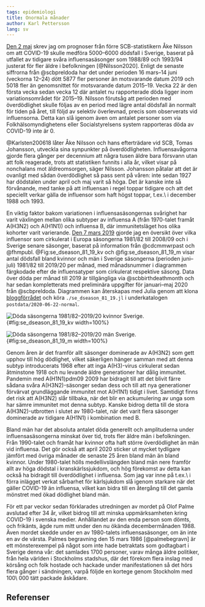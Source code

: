 ```yaml
---
tags: epidemiologi
title: Onormala månader
author: Karl Pettersson
lang: sv
---
```


[Den 2 maj](2020-05-02-1988.html) skrev jag om prognoser från förre
SCB-statistikern Åke Nilsson om att COVID-19 skulle medföra 5000–6000
dödsfall i Sverige, baserat på utfallet av tidigare svåra
influensasäsonger som 1988/89 och 1993/94 justerat för fler äldre i
befolkningen [@Nilsson2020]. Enligt de senaste siffrorna från
@scbpreldoda har det under perioden 16 mars–14 juni (veckorna 12–24)
dött 5877 fler personer än motsvarande datum 2019 och 5018 fler än
genomsnittet för motsvarande datum 2015–19. Vecka 22 är den första vecka
sedan vecka 12 där antalet nu rapporterade döda ligger inom
variationsområdet för 2015–19. Nilsson förutsåg att perioden med
överdödlighet skulle följas av en period med lägre antal dödsfall än
normalt för tiden på året, till följd av selektiv överlevnad, precis
som observerats vid influensorna. Detta kan slå igenom även om antalet
personer som via Folkhälsomyndighetens eller Socialstyrelsens system
rapporteras döda av COVID-19 inte är 0.

@Karlsten200618 låter Åke Nilsson och hans efterträdare vid SCB, Tomas
Johansson, utveckla sina synpunkter på överdödligheten.
Influensavågorna gjorde flera gånger per decennium att några tusen
äldre bara försvann utan att folk reagerade, trots att statistiken
funnits i alla år, vilket visar på nonchalans mot äldreomsorgen, säger
Nilsson. Johansson påtalar att det är ovanligt med sådan överdödlighet
så pass sent på våren: inte sedan 1927 har dödstalen under april och
maj varit så höga. Det är kanske inte så förvånande, med tanke på att
influensan i regel toppar tidigare och att det speciellt verkar gälla
de influensor som haft högst toppar, t.ex.\ i december 1988 och 1993.

En viktig faktor bakom variationen i influensasäsongernas svårighet
har varit växlingen mellan olika subtyper av influensa A (från
1970-talet framåt A(H3N2) och A(H1N1)) och influensa B, där
immunitetsläget hos olika kohorter varit varierande. [Den 7 mars
2019](2019-03-07-kallt.html) gjorde jag en översikt över vilka
influensor som cirkulerat i Europa säsongerna 1981/82 till 2008/09 och
i Sverige senare säsonger, baserat på information från @cdcmmwrpast
och @fhmpubl. @Fig:se_dseason_81_19_kv och @fig:se_dseason_81_19_m
visar antal dödsfall bland kvinnor och män i Sverige säsongerna
(perioden juni–juli) 1981/82 till 2019/20 per månad, med månadsnummer
i diagrammen färgkodade efter de influensatyper som cirkulerat
respektive säsong. Data över döda per månad till 2019 är tillgängliga
via @scbbirthdeathmonth och har sedan kompletterats med preliminära
uppgifter för januari–maj 2020 från @scbpreldoda.
Diagrammen  kan återskapas med Julia genom att klona
[bloggförrådet](https://github.com/klpn/static-dust.git) och köra
`./se_dseason_81_19.jl` i underkatalogen `postdata/2020-06-22-normal`.

![Döda säsongerna 1981/82–2019/20 kvinnor Sverige.](../images/se_dseason_81_19_kv.svg){#fig:se_dseason_81_19_kv width=100%}

![Döda säsongerna 1981/82–2019/20 män Sverige.](../images/se_dseason_81_19_m.svg){#fig:se_dseason_81_19_m width=100%}

Genom åren är det framför allt säsonger dominerade av A(H3N2) som gett
upphov till hög dödlighet, vilket säkerligen hänger samman med att denna
subtyp introducerats 1968 efter att inga A(H3)-virus cirkulerat sedan
åtminstone 1918 och nu levande äldre generationer har dålig immunitet.
Pandemin med A(H1N1)pdm09 2009 har bidragit till att det blivit färre
sådana svåra A(H3N2)-säsonger sedan dess och till att nya generationer
förvärvat grundläggande immunitet mot A(H1N1) tidigt i livet. Samtidigt
finns det risk att A(H3N2) slår tillbaka, när det blir en ackumulering
av unga som har sämre immunitet mot denna subtyp. Kanske bidrog detta
till de stora A(H3N2)-utbrotten i slutet av 1980-talet, när det varit
flera säsonger dominerade av tidigare A(H1N1) i kombination med B.

Bland män har det absoluta antalet döda generellt och amplituderna under
influensasäsongerna minskat över tid, trots fler äldre män i befolkningen.
Från 1990-talet och framåt har kvinnor ofta haft större överdödlighet
än män vid influensa. Det gör också att april 2020 sticker ut mycket
tydligare jämfört med övriga månader de senaste 25 åren bland män än
bland kvinnor. Under 1980-talet hölls medellivslängden bland män nere
framför allt av höga dödstal i kranskärlssjukdom, och hög förekomst
av detta kan också ha bidragit till överdödlighet i influensa. Som
jag var inne på t.ex.\ i förra inlägget verkat sårbarhet för
kärlsjukdom slå igenom starkare när det gäller COVID-19 än influensa,
vilket kan bidra till en återgång till det gamla mönstret med ökad
dödlighet bland män.

För ett par veckor sedan förklarades utredningen av mordet på Olof
Palme avslutad efter 34 år, vilket bidrog till att minska
uppmärksamheten kring COVID-19 i svenska medier. Anhållandet av den
enda person som dömts, och frikänts, ägde rum mitt under den nu ökända
decembermånaden 1988. Även mordet skedde under en av 1980-talets
influensasäsonger, om än inte en av de värsta. Palmes begravning den
15 mars 1986 [@palmebegravn] är ett mönsterexempel på något som inte
hade betraktats som godtagbart i Sverige denna vår: det samlades 1700
personer, varav många äldre politiker, från hela världen i Stockholms
stadshus, där det förekom flera inslag med körsång och folk hostade
och hackade under manifestationen så det hörs flera gånger i sändningen,
varpå följde en kortege genom Stockholm med 100\ 000 tätt packade
åskådare.

## Referenser
